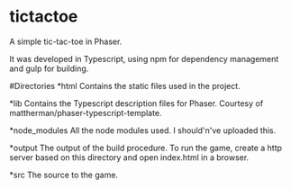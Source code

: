 # tictactoe
A simple tic-tac-toe in Phaser.

It was developed in Typescript, using npm for dependency management and gulp for building.

#Directories
*html
Contains the static files used in the project.

*lib
Contains the Typescript description files for Phaser. Courtesy of mattherman/phaser-typescript-template.

*node_modules
All the node modules used. I should'n've uploaded this.

*output
The output of the build procedure. To run the game, create a http server based on this directory and open index.html in a browser.

*src
The source to the game.